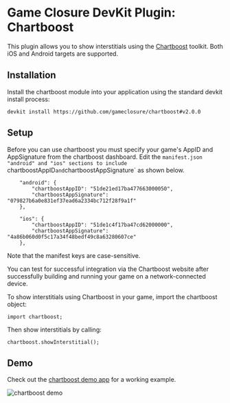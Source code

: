 # Game Closure DevKit Plugin: Chartboost

This plugin allows you to show interstitials using the
[Chartboost](https://chartboost.com/) toolkit. Both iOS and Android targets are
supported.


## Installation

Install the chartboost module into your application using the standard devkit
install process:

~~~
devkit install https://github.com/gameclosure/chartboost#v2.0.0
~~~


## Setup

Before you can use chartboost you must specify your game's AppID and
AppSignature from the chartboost dashboard. Edit the `manifest.json
"android" and "ios" sections to include `chartboostAppID` and
`chartboostAppSignature` as shown below.

~~~
	"android": {
		"chartboostAppID": "51de21ed17ba477663000050",
		"chartboostAppSignature": "079827b6a0e831ef37ead6a2334bc712f28f9a1f"
	},
~~~

~~~
	"ios": {
		"chartboostAppID": "51de1c4f17ba47cd62000000",
		"chartboostAppSignature": "4a86b060d0f5c17a34f48bedf49c8a63280607ce"
	},
~~~

Note that the manifest keys are case-sensitive.

You can test for successful integration via the Chartboost website after
successfully building and running your game on a network-connected device.

To show interstitials using Chartboost in your game, import the chartboost
object:

~~~
import chartboost;
~~~

Then show interstitials by calling:

~~~
chartboost.showInterstitial();
~~~

## Demo
Check out the [chartboost demo
app](https://github.com/gameclosure/demoChartboost) for a working example.

![chartboost demo](http://storage.googleapis.com/devkit-modules/chartboost/chartboost_screenshot.png)
